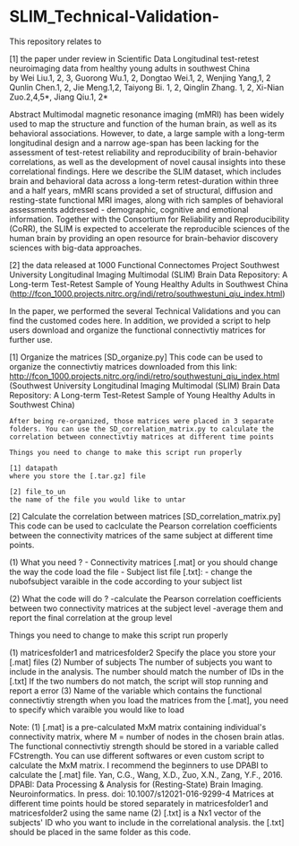 # SLIM_Technical-Validation-

This repository relates to 

[1] the paper under review in Scientific Data
Longitudinal test-retest neuroimaging data from healthy young adults in southwest China  
by  Wei Liu.1, 2, 3, Guorong Wu.1, 2, Dongtao Wei.1, 2, Wenjing Yang,1, 2 Qunlin Chen.1, 2, Jie Meng.1,2, Taiyong Bi. 1, 2, Qinglin Zhang. 1, 2, Xi-Nian Zuo.2,4,5*, Jiang Qiu.1, 2*   

Abstract
Multimodal magnetic resonance imaging (mMRI) has been widely used to map the structure and function of the human brain, as well as its behavioral associations. However, to date, a large sample with a long-term longitudinal design and a narrow age-span has been lacking for the assessment of test-retest reliability and reproducibility of brain-behavior correlations, as well as the development of novel causal insights into these correlational findings. Here we describe the SLIM dataset, which includes brain and behavioral data across a long-term retest-duration within three and a half years, mMRI scans provided a set of structural, diffusion and resting-state functional MRI images, along with rich samples of behavioral assessments addressed - demographic, cognitive and emotional information. Together with the Consortium for Reliability and Reproducibility (CoRR), the SLIM is expected to accelerate the reproducible sciences of the human brain by providing an open resource for brain-behavior discovery sciences with big-data approaches. 


[2] the data released at 1000 Functional Connectomes Project 
Southwest University Longitudinal Imaging Multimodal (SLIM) Brain Data Repository: A Long-term Test-Retest Sample of Young Healthy Adults in Southwest China (http://fcon_1000.projects.nitrc.org/indi/retro/southwestuni_qiu_index.html)

In the paper, we performed the several Technical Validations and you can find the customed codes here. In addition, we provided a script to help users download and organize the functional connectivtiy matrices for further use.

[1] Organize the matrices [SD_organize.py]
    This code can be used to organize the connectivtiy matrices downloaded from this link:
    http://fcon_1000.projects.nitrc.org/indi/retro/southwestuni_qiu_index.html
    (Southwest University Longitudinal Imaging Multimodal (SLIM) Brain Data Repository: A Long-term Test-Retest Sample of Young Healthy   Adults in Southwest China)

    After being re-organized, those matrices were placed in 3 separate folders. You can use the SD_correlation_matrix.py to calculate the correlation between connectivtiy matrices at different time points

    Things you need to change to make this script run properly

    [1] datapath
    where you store the [.tar.gz] file

    [2] file_to_un
    the name of the file you would like to untar


[2] Calculate the correlation between matrices [SD_correlation_matrix.py]
    This code can be used to caclculate the Pearson correlation coefficients between the connectivity matrices of the same subject at different time points.

   (1) What you need ?
    - Connectivity matrices [.mat] or you should change the way the code load the file 
    - Subject list file [.txt]: 
    - change the nubofsubject varaible in the code according to your subject list

   (2) What the code will do ?
    -calculate the Pearson correlation coefficients between two connectivity matrices at the subject level
    -average them and report the final correlation at the group level
    
   Things you need to change to make this script run properly

   (1) matricesfolder1 and matricesfolder2
       Specify the place you store your [.mat] files
   (2) Number of subjects
       The number of subjects you want to include in the analysis.
       The number should match the number of IDs in the [.txt] 
       If the two numbers do not match, the script will stop running and report a error
   (3) Name of the variable which contains the functional connectivtiy strength
       when you load the matrices from the [.mat], you need to specify which varaible you would like to load
    
   Note:
   (1)    [.mat] is a pre-calculated MxM matrix containing individual's connectivity matrix, where M = number of nodes in the chosen     brain atlas. The
          functional connectivtiy strength should be stored in a variable called FCstrength. You can use different softwares or even custom script to calculate the MxM matrix. 
          I recommend the beginners to use DPABI to calculate the [.mat] file. 
          Yan, C.G., Wang, X.D., Zuo, X.N., Zang, Y.F., 2016. DPABI: Data Processing & Analysis for (Resting-State) Brain Imaging. Neuroinformatics. In press. doi: 10.1007/s12021-016-9299-4
          Matrices at different time points hould be stored separately in  matricesfolder1 and matricesfolder2 using the same name
   (2)    [.txt] is a Nx1 vector of the subjects' ID who you want to include in the correlational analysis. the [.txt] should be placed in the same folder as this code.


